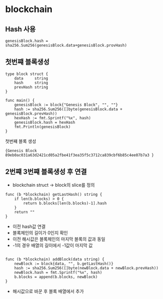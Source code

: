 # blockchain

## Hash 사용

```
genesisBlock.hash = sha256.Sum256(genesisBlock.data+genesisBlock.provHash)
```


## 첫번쨰 블록생성
```
type block struct {
	data     string
	hash     string
	prevHash string
}

func main() {
	genesisBlock := block{"Genesis Block", "", ""}
	hash := sha256.Sum256([]byte(genesisBlock.data + genesisBlock.prevHash))
	hexHash := fmt.Sprintf("%x", hash)
	genesisBlock.hash = hexHash
	fmt.Println(genesisBlock)
}

```
첫번쨰 블록 생성

```
{Genesis Block 89eb0ac031a63d2421cd05a2fbe41f3ea35f5c3712ca839cbf6b85c4ee07b7a3 }
```
## 2번쨰 3번쨰 블록생성 후 연결

- blockchain struct -> block의 slice를 정의
```
func (b *blockchain) getLastHash() string {
	if len(b.blocks) > 0 {
		return b.blocks[len(b.blocks)-1].hash
	}
	return ""
}

```
- 이전 hash값 연결
- 블록체인의 길이가 0인지 확인
- 이전 해시값은 블록체인의 마지막 블록의 값과 동일
- -1의 경우 배열의 길이에서 -1값이 마지막 값
```

func (b *blockchain) addBlock(data string) {
	newBlock := block{data, "", b.getLastHash()}
	hash := sha256.Sum256([]byte(newBlock.data + newBlock.prevHash))
	newBlock.hash = fmt.Sprintf("%x", hash)
	b.blocks = append(b.blocks, newBlock)
}

```
- 해시값으로 바꾼 후 블록 배열에서 추가

